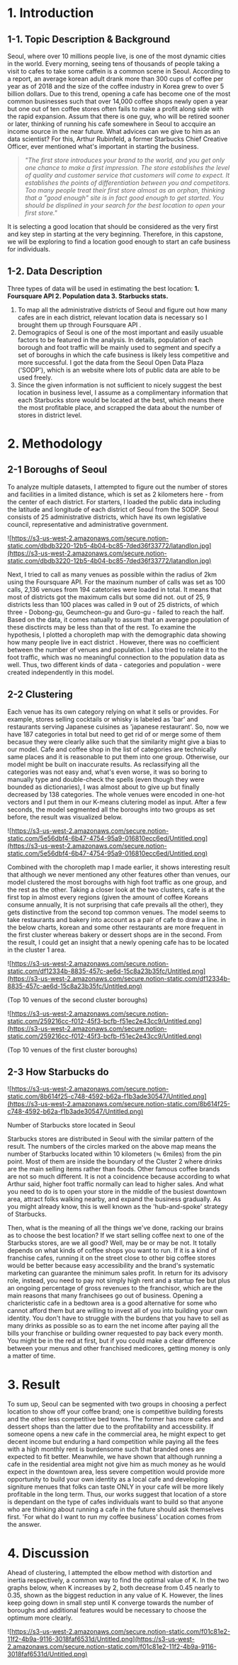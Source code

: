 # 1. Introduction

## 1-1. Topic Description & Background

Seoul, where over 10 millions people live, is one of the most dynamic cities in the world. Every morning, seeing tens of thousands of people taking a visit to cafes to take some caffein is a common scene in Seoul.  According to a report, an average korean adult drank more than 300 cups of coffee per year as of 2018 and the size of the coffee industry in Korea grew to over 5 billion dollars. Due to this trend, opening a cafe has become one of the most common businesses such that over 14,000 coffee shops newly open a year but one out of ten coffee stores often fails to make a profit along side with the rapid expansion.
Assum that there is one guy, who will be retired sooner or later, thinking of running his cafe somewhere in Seoul to accquire an income source in the near future. What advices can we give to him as an data scientist? For this, Arthur Rubinfeld, a former Starbucks Chief Creative Officer, ever mentioned what's important in starting the business.

> *"The first store introduces your brand to the world, and you get only one chance to make a first impression. The store establishes the level of quality and customer service that customers will come to expect. It establishes the points of differentiation between you and competitors. Too many people treat their first store almost as an orphan, thinking that a "good enough" site is in fact good enough to get started. You should be displined in your search for the best location to open your first store."*

It is selecting a good location that should be considered as the very first and key step in starting at the very beginning. Therefore, in this capstone, we will be exploring to find a location good enough to start an cafe business for individuals.

## 1-2. Data Description

Three types of data will be used in estimating the best location: **1. Foursquare API 2. Population data 3. Starbucks stats.**

1. To map all the administrative districts of Seoul and figure out how many cafes are in each district, relevant location data is necessary so I brought them up through Foursquare API .
2. Demograpics of Seoul is one of the most important and easily usuable factors to be featured in the analysis. In details, population of each borough and foot traffic will be mainly used to segment and specify a set of boroughs in which the cafe business is likely less competitive and more successful. I got the data from the Seoul Open Data Plaza  ('SODP'), which is an website where lots of public data are able to be used freely. 
3. Since the given information is not sufficient to nicely suggest the best location in business level, I assume as a complimentary information that each Starbucks store would be located at the best, which means there the most profitable place, and scrapped the data about the number of stores in district level.

# 2. Methodology

## 2-1 Boroughs of Seoul

To analyze multiple datasets, I attempted to figure out the number of stores and facilities in a limited distance, which is set as 2 kilometers here - from the center of each district. For starters, I loaded the public data including the latitude and longitude of each district of Seoul from the SODP. Seoul consists of 25 administrative districts, which have its own legislative council, representative and administrative government. 

![https://s3-us-west-2.amazonaws.com/secure.notion-static.com/dbdb3220-12b5-4b04-bc85-7ded36f33772/latandlon.jpg](https://s3-us-west-2.amazonaws.com/secure.notion-static.com/dbdb3220-12b5-4b04-bc85-7ded36f33772/latandlon.jpg)

Next, I tried to call as many venues as possible within the radius of 2km using the Foursquare API. For the maxinum number of calls was set as 100 calls, 2,136 venues from 194 catetories were loaded in total. It means that most of districts got the maximum calls but some did not. out of 25, 9 districts less than 100 places was called in 9 out of 25 districts, of which three  - Dobong-gu, Geumcheon-gu and Guro-gu - failed to reach the half. Based on the data, it comes natually to assum that an average population of these disctircts may be less than that of the rest. To examine the hypothesis, I plotted a choropleth map with the demographic data showing how many people live in eact district . However, there was no coefficient  between the number of venues and population. I also tried to relate it to the foot traffic, which was no meaningful connection to the population data as well. Thus, two different kinds of data - categories and population - were created independently in this model.

## 2-2 Clustering

Each venue has its own category relying on what it sells or provides. For example, stores selling cocktails or whisky is labeled as 'bar' and restaurants serving Japanese cuisines as 'japanese restaurant'. So, now we have 187 categories in total but need to get rid of or merge some of them becasue they were clearly alike such that the similarity might give a bias to our model. Cafe and coffee shop in the list of categories are technically same places and it is reasonable to put them into one group. Otherwise, our model might be built on inaccurate results. As reclassifying all the categories was not easy and, what's even worse, it was so boring to manually type and double-check the spells (even though they were bounded as dictionaries), I was almost about to give up but finally decreased by 138 categories. The whole venues were encoded in one-hot vectors and I put them in our K-means clutering model as input.  After a few seconds, the model segmented all the boroughs into two groups as set before, the result was visualized below.   

![https://s3-us-west-2.amazonaws.com/secure.notion-static.com/5e56dbf4-6b47-4754-95a9-016810ecc6ed/Untitled.png](https://s3-us-west-2.amazonaws.com/secure.notion-static.com/5e56dbf4-6b47-4754-95a9-016810ecc6ed/Untitled.png)

Combined with the choropleth map I made earlier, it shows interesting result that although we never mentioned any other features other than venues, our model clustered the most boroughs with high foot traffic as one group, and the rest as the other. Taking a closer look at the two clusters, cafe is at the first top in almost every regions (given the amount of coffee Koreans consume annually, It is not surprising that cafe prevails all the other), they gets distinctive from the second top common venues. The model seems to take restaurants and bakery into account as a pair of cafe to draw a line. in the below charts, korean and some other restaurants are more frequent in the first cluster whereas bakery or dessert shops are in the second. From the result, I could get an insight that a newly opening cafe has to be located in the cluster 1 area.

![https://s3-us-west-2.amazonaws.com/secure.notion-static.com/df12334b-8835-457c-ae6d-15c8a23b35fc/Untitled.png](https://s3-us-west-2.amazonaws.com/secure.notion-static.com/df12334b-8835-457c-ae6d-15c8a23b35fc/Untitled.png)

(Top 10 venues of the second cluster boroughs)

![https://s3-us-west-2.amazonaws.com/secure.notion-static.com/259216cc-f012-45f3-bcfb-f51ec2e43cc9/Untitled.png](https://s3-us-west-2.amazonaws.com/secure.notion-static.com/259216cc-f012-45f3-bcfb-f51ec2e43cc9/Untitled.png)

(Top 10 venues of the first cluster boroughs) 

## 2-3 How Starbucks do

![https://s3-us-west-2.amazonaws.com/secure.notion-static.com/8b614f25-c748-4592-b62a-f1b3ade30547/Untitled.png](https://s3-us-west-2.amazonaws.com/secure.notion-static.com/8b614f25-c748-4592-b62a-f1b3ade30547/Untitled.png)

Number of Starbucks store located in Seoul

Starbucks stores are distributed in Seoul with the similar pattern of the result. The numbers of the circles marked on the above map means the number of Starbucks located within 10 kilometers (≒ 6miles) from the pin point. Most of them are inside the boundary of the Cluster 2 where drinks are the main selling items rather than foods. Other famous coffee brands are not so much different. It is not a coincidence because according to what Arthur said, higher foot traffic normally can lead to higher sales. And what you need to do is to open your store in the middle of the busiest downtown area, attract folks walking nearby, and expand the business gradually. As you might already know, this is well known as the 'hub-and-spoke' strategy of Starbucks.

Then, what is the meaning of all the things we've done, racking our brains as to choose the best location? If we start selling coffee next to one of the Starbucks stores, are we all good? Well, may be or may be not. It totally depends on what kinds of coffee shops you want to run.
If it is a kind of franchise cafes, running it on the street close to other big coffee stores would be better because easy accessibility and the brand's systematic marketing can guarantee the minimum sales profit. In return for its advisory role, instead,  you need to pay not simply high rent and a startup fee but plus an ongoing percentage of gross revenues to the franchisor, which are the main reasons that many franchisees go out of business. Opening a charicteristic cafe in a bedtown area is a good alternative for some who cannot afford them but are willing to invest all of you into building your own identity. You don't have to struggle with the burdens that you have to sell as many drinks as possible so as to earn the net income after paying all the bills your franchise or building owner requested to pay back every month. You might be in the red at first, but if you could make a clear difference between your menus and other franchised medicores, getting money is only a matter of time.

# 3. Result

   To sum up, Seoul can be segmented with two groups in choosing a perfect location to show off your coffee brand; one is competitive building forests and the other less competitive bed towns. The former has more cafes and dessert shops than the latter due to the profitability and accessbility. If someone opens a new cafe in the commercial area, he might expect to get decent income but enduring a hard competition while paying all the fees with a high monthly rent is burdensome such that branded ones are expected to fit better. Meanwhile, we have shown that although running a cafe in the residential area might not give him as much money as he would expect in the downtown area, less severe competition would provide more opportunity to build your own identity as a local cafe and developing signiture menues that folks can taste ONLY in your cafe will be more likely profitable in the long term.  Thus, our works suggest that location of a store is dependant on the type of cafes individuals want to build so that anyone who are thinking about running a cafe in the future should ask themselves first. 'For what do I want to run my coffee business' Location comes from the answer. 

# 4. Discussion

Ahead of clustering, I attempted the elbow method with distortion and inertia respectively, a common way to find the optimal value of K. In the two graphs below, when K increases by 2, both decrease from 0.45 nearly to 0.35, shown as the biggest reduction in any value of K. However, the lines keep going down in small step until K converge towards the number of boroughs and additional features would be necessary to choose the optimum more clearly.  

![https://s3-us-west-2.amazonaws.com/secure.notion-static.com/f01c81e2-11f2-4b9a-9116-3018faf6531d/Untitled.png](https://s3-us-west-2.amazonaws.com/secure.notion-static.com/f01c81e2-11f2-4b9a-9116-3018faf6531d/Untitled.png)
